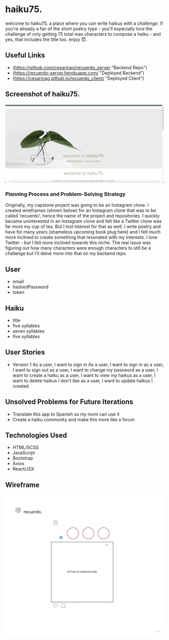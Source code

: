 # haiku75.
welcome to haiku75. a place where you can write haikus with a _challenge_. if you're already a fan of the short poetry type - you'll especially love the challenge of only getting 75 total max characters to compose a haiku - and yes, that includes the title too. enjoy 😈.

## Useful Links

- (https://github.com/cesarinag/recuerdo_server "Backend Repo")
- (https://recuerdo-server.herokuapp.com/ "Deployed Backend")
- (https://cesarinag.github.io/recuerdo_client/ "Deployed Client")


## Screenshot of haiku75.
![Screenshot of haiku75.](./pictures/haiku75_screenshot.png)

### Planning Process and Problem-Solving Strategy
Originally, my capstone project was going to be an Instagram clone. I created wireframes (shown below) for an Instagram clone that was to be called 'recuerdo', hence the name of the project and repositories. I quickly became uninterested in an Instagram clone and felt like a Twitter clone was far more my cup of tea. But I lost interest for that as well. I write poetry and have for many years (shameless upcoming book plug here) and I felt much more inclined to create something that resonated with my interests. I love Twitter - but I felt more inclined towards this niche. The real issue was figuring out how many characters were enough characters to still be a challenge but I'll delve more into that on my backend repo.


## User
- email
- hashedPassword
- token

## Haiku
- title
- five syllables
- seven syllables
- five syllables

## User Stories
- Version 1
As a user, I want to sign in
As a user, I want to sign in
as a user, I want to sign out
as a user, I want to change my password
as a user, I want to create a haiku
as a user, I want to view my haikus
as a user, I want to delete haikus I don't like
as a user, I want to update haikus I created

## Unsolved Problems for Future Iterations
- Translate this app to Spanish so my mom can use it
- Create a haiku community and make this more like a forum


## Technologies Used
* HTML/SCSS
* JavaScript
* Bootstrap
* Axios
* React/JSX

## Wireframe
![Initial wireframe for original concept](./pictures/capstone_wireframe.jpg)
